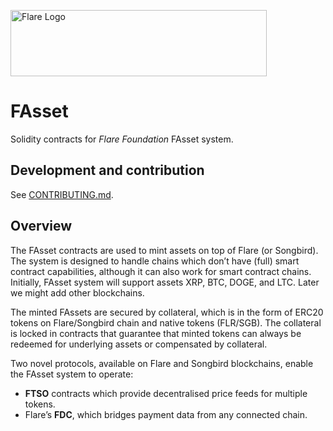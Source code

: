 <p align="left">
  <a href="https://flare.network/" target="blank"><img src="https://content.flare.network/Flare-2.svg" width="410" height="106" alt="Flare Logo" /></a>
</p>

# FAsset

Solidity contracts for *Flare Foundation* FAsset system.

## Development and contribution

See [CONTRIBUTING.md](./CONTRIBUTING.md).

## Overview

The FAsset contracts are used to mint assets on top of Flare (or Songbird). The system is designed to handle chains which don’t have (full) smart contract capabilities, although it can also work for smart contract chains. Initially, FAsset system will support assets XRP, BTC, DOGE, and LTC. Later we might add other blockchains.

The minted FAssets are secured by collateral, which is in the form of ERC20 tokens on Flare/Songbird chain and native tokens (FLR/SGB). The collateral is locked in contracts that guarantee that minted tokens can always be redeemed for underlying assets or compensated by collateral.

Two novel protocols, available on Flare and Songbird blockchains, enable the FAsset system to operate:

- **FTSO** contracts which provide decentralised price feeds for multiple tokens.
- Flare’s **FDC**, which bridges payment data from any connected chain.
